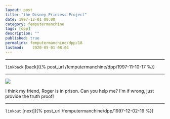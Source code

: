```yaml
---
layout: post
title: "the Disney Princess Project"
date: 1997-12-01 00:00
category: femputermanchine
tags: [dpp]
description: ""
published: true
permalink: femputermanchine/dpp/18
lastmod:	2020-05-01 08:04
---
```


*****
`linkback`
[back]({% post_url /femputermanchine/dpp/1997-11-10-17 %})
*****


<img src="{{ site.url }}/assets/img/dpp-18.jpg" maxwidth="1000" />


I think my friend, Roger is in prison. Can you help me? I'm if wrong, just provide the truth proof!

*****

`linkout`
[next]({% post_url /femputermanchine/dpp/1997-12-02-19 %})


